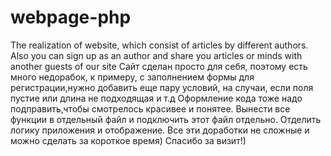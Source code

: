 # webpage-php
The realization  of website, which consist of articles by different authors. Also you can sign up as an author and share you articles or minds with another guests of our site
Сайт сделан просто для себя, поэтому есть много недорабок, к примеру, с заполнением формы для регистрации,нужно добавить еще пару условий, на случаи, если поля пустие или длина не подходящая и т.д
Оформление кода тоже надо подправить,чтобы смотрелось красивее и понятее.
Вынести все функции в отдельный файл и подключить этот файл отдельно. Отделить логику приложения и отображение. Все эти доработки не сложные и можно сделать за короткое время)
Спасибо за визит!)
